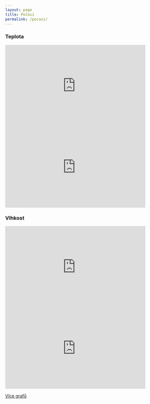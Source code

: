 ```yaml
---
layout: page
title: Počasí
permalink: /pocasi/
---
```

### Teplota
<iframe width="450" height="260" style="border: 0px solid #cccccc;" src="https://thingspeak.com/channels/564783/widgets/134182"></iframe>
<iframe width="450" height="260" style="border: 0px solid #cccccc;" src="https://thingspeak.com/channels/564783/charts/1?bgcolor=%23ffffff&color=%23d62020&days=7&dynamic=true&title=Teplota&type=line"></iframe>

### Vlhkost
<iframe width="450" height="260" style="border: 0px solid #cccccc;" src="https://thingspeak.com/channels/564783/widgets/134809"></iframe>

<iframe width="450" height="260" style="border: 0px solid #cccccc;" src="https://thingspeak.com/channels/564783/charts/2?bgcolor=%23ffffff&color=%23d62020&days=7&dynamic=true&title=Vlhkost&type=line"></iframe>

[Více grafů](https://thingspeak.com/channels/564783)